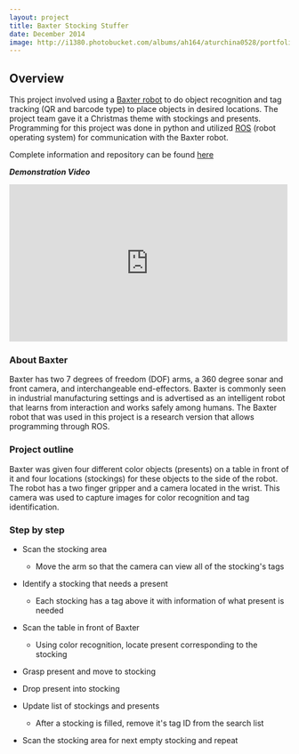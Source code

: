 ```yaml
---
layout: project
title: Baxter Stocking Stuffer
date: December 2014
image: http://i1380.photobucket.com/albums/ah164/aturchina0528/portfolio/newbaxter_zpstf8fg9e5.png
---
```


## Overview
This project involved using a [Baxter robot](http://www.rethinkrobotics.com/baxter/) to do object recognition and tag tracking (QR and barcode type) to place objects in desired locations. The project team gave it a Christmas theme with stockings and presents. Programming for this project was done in python and utilized [ROS](http://wiki.ros.org/ROS/Introduction) (robot operating system) for communication with the Baxter robot.

Complete information and repository can be found [here](https://github.com/ChuChuIgbokwe/ME495-Final-Project-Baxter-Stocking-Stuffer)  

**_Demonstration Video_** 

<iframe src="https://player.vimeo.com/video/114372776" width="500" height="283" frameborder="0" webkitallowfullscreen mozallowfullscreen allowfullscreen></iframe> <p></p>



### About Baxter
Baxter has two 7 degrees of freedom (DOF) arms, a 360 degree sonar and front camera, and interchangeable end-effectors. Baxter is commonly seen in industrial manufacturing settings and is advertised as an intelligent robot that learns from interaction and works safely among humans. The Baxter robot that was used in this project is a research version that allows programming through ROS.

### Project outline
Baxter was given four different color objects (presents) on a table in front of it and four locations (stockings) for these objects to the side of the robot. The robot has a two finger gripper and a camera located in the wrist. This camera was used to capture images for color recognition and tag identification.

### Step by step
* Scan the stocking area
  * Move the arm so that the camera can view all of the stocking's tags

* Identify a stocking that needs a present
  * Each stocking has a tag above it with information of what present is needed

* Scan the table in front of Baxter
  * Using color recognition, locate present corresponding to the stocking

* Grasp present and move to stocking

* Drop present into stocking

* Update list of stockings and presents
  * After a stocking is filled, remove it's tag ID from the search list

* Scan the stocking area for next empty stocking and repeat

